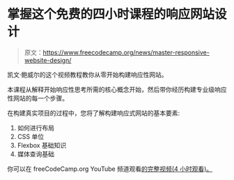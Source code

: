 # 掌握这个免费的四小时课程的响应网站设计

> 原文：<https://www.freecodecamp.org/news/master-responsive-website-design/>

凯文·鲍威尔的这个视频教程教你从零开始构建响应性网站。

本课程从解释开始响应性思考所需的核心概念开始，然后带你经历构建专业级响应性网站的每一个步骤。

在构建真实项目的过程中，您将了解构建响应式网站的基本要素:

1.  如何进行布局
2.  CSS 单位
3.  Flexbox 基础知识
4.  媒体查询基础

你可以在 freeCodeCamp.org YouTube 频道观看[的完整视频(4 小时观看)。](https://www.youtube.com/watch?v=srvUrASNj0s)